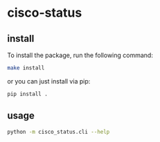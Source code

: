 # cisco-status

## install

To install the package, run the following command:

```bash
make install
```

or you can just install via pip:

```bash
pip install .
```

## usage

```bash
python -m cisco_status.cli --help
```
